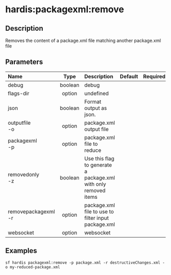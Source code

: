 <!-- This file has been generated with command 'sf hardis:doc:plugin:generate'. Please do not update it manually or it may be overwritten -->
# hardis:packagexml:remove

## Description

Removes the content of a package.xml file matching another package.xml file

## Parameters

| Name                    |  Type   | Description                                                     | Default | Required | Options |
|:------------------------|:-------:|:----------------------------------------------------------------|:-------:|:--------:|:-------:|
| debug                   | boolean | debug                                                           |         |          |         |
| flags-dir               | option  | undefined                                                       |         |          |         |
| json                    | boolean | Format output as json.                                          |         |          |         |
| outputfile<br/>-o       | option  | package.xml output file                                         |         |          |         |
| packagexml<br/>-p       | option  | package.xml file to reduce                                      |         |          |         |
| removedonly<br/>-z      | boolean | Use this flag to generate a package.xml with only removed items |         |          |         |
| removepackagexml<br/>-r | option  | package.xml file to use to filter input package.xml             |         |          |         |
| websocket               | option  | websocket                                                       |         |          |         |

## Examples

```shell
sf hardis packagexml:remove -p package.xml -r destructiveChanges.xml -o my-reduced-package.xml
```


